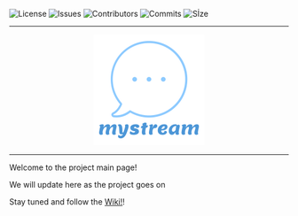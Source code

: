 ![License](https://img.shields.io/github/license/akarakoc/SWE574) ![Issues](https://img.shields.io/github/issues/akarakoc/SWE574) ![Contributors](https://img.shields.io/github/contributors/akarakoc/SWE574) ![Commits](https://img.shields.io/github/commit-activity/y/akarakoc/SWE574) ![Sİze](https://img.shields.io/github/languages/code-size/akarakoc/SWE574)
***
<p align="center">
  <img src="https://github.com/akarakoc/SWE574/blob/master/items/46acde53-e815-431a-ba96-e5230f2f7ee1_200x200.png">
</p>

***

Welcome to the project main page!

We will update here as the project goes on

Stay tuned and follow the [Wiki!](https://github.com/akarakoc/SWE574/wiki)! 
 
